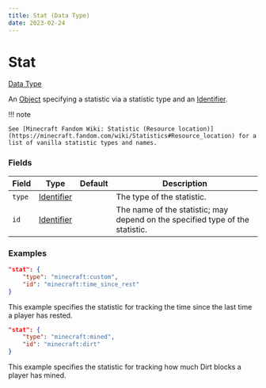 ```yaml
---
title: Stat (Data Type)
date: 2023-02-24
---
```


#   Stat

[Data Type](../data_types.md)

An [Object](object.md) specifying a statistic via a statistic type and an [Identifier](identifier.md).


!!! note

    See [Minecraft Fandom Wiki: Statistic (Resource location)](https://minecraft.fandom.com/wiki/Statistics#Resource_location) for a list of vanilla statistic types and names.


### Fields

Field | Type | Default | Description
------|------|---------|------------
`type` | [Identifier](identifier.md) | | The type of the statistic.
`id` | [Identifier](identifier.md) | | The name of the statistic; may depend on the specified type of the statistic.


### Examples

```json
"stat": {
    "type": "minecraft:custom",
    "id": "minecraft:time_since_rest"
}
```

This example specifies the statistic for tracking the time since the last time a player has rested.
<br>

```json
"stat": {
    "type": "minecraft:mined",
    "id": "minecraft:dirt"
}
```

This example specifies the statistic for tracking how much Dirt blocks a player has mined.
